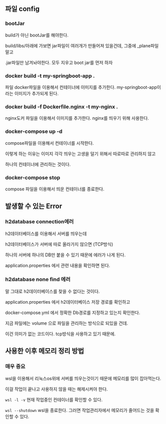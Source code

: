 ## 파일 config


### bootJar

build가 아닌 bootJar를 해야한다.

build/libs/아래에 가보면 jar파일이 여러개가 만들어져 있을건데, 그중에 _plane파일 말고

.jar파일만 남겨놔야한다. 모두 지우고 boot jar를 먼저 하자



### docker build -t my-springboot-app .
파일 docker파일을 이용해서 컨테이너에 이미지를 추가한다. my-springboot-app이라는 이미지가 추가되게 된다.

### docker build -f Dockerfile.nginx -t my-nginx .
nginx도커 파일을 이용해서 이미지를 추가한다.
nginx를 띄우기 위해 사용한다.

### docker-compose up -d
compose파일을 이용해서 컨테이너를 시작한다.

이렇게 하는 이유는 이미지 각각 띄우는 고생을 덜기 위해서 따로따로 관리하지 않고

하나의 컨테이너에 관리하는 것이다.

###  docker-compose stop
compose 파일을 이용해서 띄운 컨테이너를 종료한다.


## 발생할 수 있는 Error

### h2database connection에러
h2데이터베이스를 이용해서 서버를 띄우는데

h2데이터베이스가 서버에 따로 올라가지 않으면 (TCP방식)

하나의 서버에 하나의 DB만 붙을 수 있기 때문에 에러가 나게 된다.

application.properties 에서 관련 내용을 확인하면 된다.

### h2database none find 에러
말 그대로 h2데이터베이스를 찾을 수 없다는 것이다.

application.properties 에서 h2데이터베이스 저장 경로를 확인하고

docker-compose.yml 에서 정확한 Db경로를 지정하고 있는지 확인한다.

지금 파일에는 volume 으로 파일을 관리하는 방식으로 되있을 건데.

이건 의미가 없는 코드이다. tcp방식을 사용하고 있기 때문에.


## 사용한 이후 메모리 정리 방법

### 매우 중요

wsl을 이용해서 리눅스os위에 서버를 띄우는것이기 때문에 메모리를 많이 잡아먹는다.

이걸 작업이 끝나고 사용하지 않을 때는 해제시켜야 한다.

```wsl -l -v```
현재 작업중인 컨테이너를 확인할 수 있다.

```wsl --shutdown```
wsl을 종료한다. 그러면 작업관리자에서 메모리가 줄어드는 것을 확인할 수 있다.